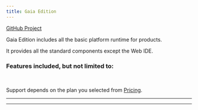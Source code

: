 ```yaml
---
title: Gaia Edition
---
```


<div class="product-tag"><a href="https://github.com/codbex/codbex-gaia" target="_blank">GitHub Project</a></div>

Gaia Edition includes all the basic platform runtime for products.

It provides all the standard components except the Web IDE.

### Features included, but not limited to:



<br>

Support depends on the plan you selected from <a href="https://www.codbex.com/pricing/">Pricing</a>.

<hr>


<hr>
